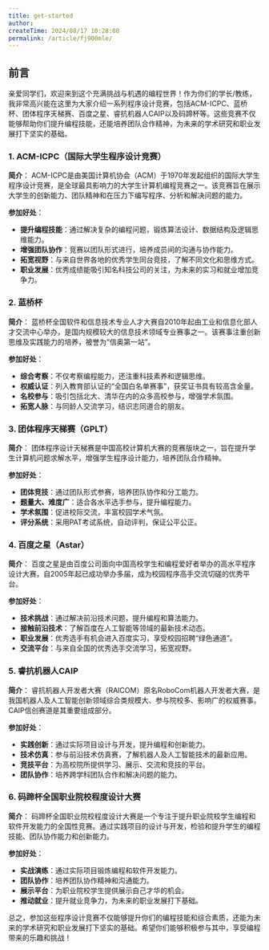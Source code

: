```yaml
---
title: get-started
author:
createTime: 2024/08/17 10:28:08
permalink: /article/fj900mle/
---
```

## 前言

亲爱同学们，欢迎来到这个充满挑战与机遇的编程世界！作为你们的学长/教练，我非常高兴能在这里为大家介绍一系列程序设计竞赛，包括ACM-ICPC、蓝桥杯、团体程序天梯赛、百度之星、睿抗机器人CAIP以及码蹄杯等。这些竞赛不仅能够帮助你们提升编程技能，还能培养团队合作精神，为未来的学术研究和职业发展打下坚实的基础。
    
### 1. ACM-ICPC（国际大学生程序设计竞赛）

**简介**：
ACM-ICPC是由美国计算机协会（ACM）于1970年发起组织的国际大学生程序设计竞赛，是全球最具影响力的大学生计算机编程竞赛之一。该竞赛旨在展示大学生的创新能力、团队精神和在压力下编写程序、分析和解决问题的能力。

**参加好处**：

- **提升编程技能**：通过解决复杂的编程问题，锻炼算法设计、数据结构及逻辑思维能力。
- **增强团队协作**：竞赛以团队形式进行，培养成员间的沟通与协作能力。
- **拓宽视野**：与来自世界各地的优秀学生同台竞技，了解不同文化和思维方式。
- **职业发展**：优秀成绩能吸引知名科技公司的关注，为未来的实习和就业增加竞争力。

### 2. 蓝桥杯

**简介**：
蓝桥杯全国软件和信息技术专业人才大赛自2010年起由工业和信息化部人才交流中心举办，是国内规模较大的信息技术领域专业赛事之一。该赛事注重创新思维及实践能力的培养，被誉为“信奥第一站”。

**参加好处**：

- **综合考察**：不仅考察编程能力，还注重科技素养和逻辑思维。
- **权威认证**：列入教育部认证的“全国白名单赛事”，获奖证书具有较高含金量。
- **名校参与**：吸引包括北大、清华在内的众多高校参与，增强学术氛围。
- **拓宽人脉**：与同龄人交流学习，结识志同道合的朋友。

### 3. 团体程序天梯赛（GPLT）

**简介**：
团体程序设计天梯赛是中国高校计算机大赛的竞赛版块之一，旨在提升学生计算机问题求解水平，增强学生程序设计能力，培养团队合作精神。

**参加好处**：

- **团体竞技**：通过团队形式参赛，培养团队协作和分工能力。
- **题量大、难度广**：适合各水平选手参与，提升编程能力。
- **学术氛围**：促进校际交流，丰富校园学术气氛。
- **评分系统**：采用PAT考试系统，自动评判，保证公平公正。

### 4. 百度之星（Astar）

**简介**：
百度之星是由百度公司面向中国高校学生和编程爱好者举办的高水平程序设计大赛，自2005年起已成功举办多届，成为校园程序高手交流切磋的优秀平台。

**参加好处**：

- **技术挑战**：通过解决前沿技术问题，提升编程和算法能力。
- **接触前沿技术**：了解百度在人工智能等领域的最新技术动态。
- **职业发展**：优秀选手有机会进入百度实习，享受校园招聘“绿色通道”。
- **交流平台**：与来自全国的优秀选手交流学习，拓宽视野。

### 5. 睿抗机器人CAIP

**简介**：
睿抗机器人开发者大赛（RAICOM）原名RoboCom机器人开发者大赛，是我国机器人及人工智能创新领域综合类规模大、参与院校多、影响广的权威赛事。CAIP信创赛道是其重要组成部分。

**参加好处**：

- **实践创新**：通过实际项目设计与开发，提升编程和创新能力。
- **技术仿真**：参与前沿技术仿真赛，了解机器人及人工智能技术的最新应用。
- **竞技平台**：为高校院所提供学习、展示、交流和竞技的平台。
- **团队协作**：培养跨学科团队合作和解决问题的能力。

### 6. 码蹄杯全国职业院校程度设计大赛

**简介**：
码蹄杯全国职业院校程度设计大赛是一个专注于提升职业院校学生编程和软件开发能力的全国性竞赛。通过实践项目的设计与开发，检验和提升学生的编程技能、团队协作能力和创新能力。

**参加好处**：

- **实战演练**：通过实际项目锻炼编程和软件开发能力。
- **团队协作**：培养团队协作精神和沟通能力。
- **展示平台**：为职业院校学生提供展示自己才华的机会。
- **推动就业**：提升就业竞争力，为未来的职业发展打下基础。

总之，参加这些程序设计竞赛不仅能够提升你们的编程技能和综合素质，还能为未来的学术研究和职业发展打下坚实的基础。希望你们能够积极参与其中，享受编程带来的乐趣和挑战！

